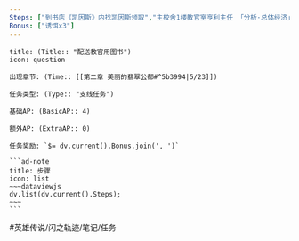 ```yaml
---
Steps: ["到书店《凯因斯》内找凯因斯领取","主校舍1楼教官室亨利主任 「分析·总体经济」", "主校舍2楼音乐室玛丽教官 「近代美术全集」", "主校舍屋顶 马卡洛夫教官 「科学新解」", "图书馆 汤玛斯教官 「狮子战役之谜」", "第三学生宿舍 莎拉教官 「啊呀！帝国旅情」", "送完后回书店完成委托"]
Bonus: ["诱饵x3"]
---
```

`````ad-question
title: (Title:: "配送教官用图书")
icon: question

出现章节: (Time:: [[第二章 美丽的翡翠公都#^5b3994|5/23]])

任务类型: (Type:: "支线任务")

基础AP: (BasicAP:: 4)

额外AP: (ExtraAP:: 0)

任务奖励: `$= dv.current().Bonus.join(', ')`

```ad-note
title: 步骤
icon: list
~~~dataviewjs
dv.list(dv.current().Steps);
~~~
```
`````

#英雄传说/闪之轨迹/笔记/任务